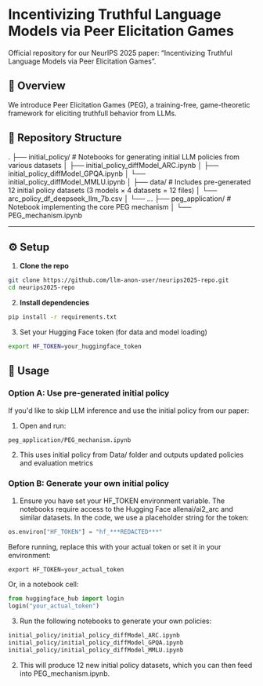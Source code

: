 # Incentivizing Truthful Language Models via Peer Elicitation Games
Official repository for our NeurIPS 2025 paper: “Incentivizing Truthful Language Models via Peer Elicitation
Games”.

## 🧠 Overview
We introduce Peer Elicitation Games (PEG), a training-free, game-theoretic framework for eliciting truthfull behavior from LLMs.

## 📁 Repository Structure
.
├── initial_policy/ # Notebooks for generating initial LLM policies from various datasets
│ ├── initial_policy_diffModel_ARC.ipynb
│ ├── initial_policy_diffModel_GPQA.ipynb
│ └── initial_policy_diffModel_MMLU.ipynb
│
├── data/ # Includes pre-generated 12 initial policy datasets (3 models × 4 datasets = 12 files)
│ └── arc_policy_df_deepseek_llm_7b.csv
│ └── ...
├── peg_application/ # Notebook implementing the core PEG mechanism
│ └── PEG_mechanism.ipynb


---

## ⚙️ Setup

1. **Clone the repo**
```bash
git clone https://github.com/llm-anon-user/neurips2025-repo.git
cd neurips2025-repo
```

2. **Install dependencies**
```bash
pip install -r requirements.txt
```
3. Set your Hugging Face token (for data and model loading)

```bash
export HF_TOKEN=your_huggingface_token
```
 
## 🚀 Usage

### Option A: Use pre-generated initial policy 
If you'd like to skip LLM inference and use the initial policy from our paper:

1. Open and run:
```bash
peg_application/PEG_mechanism.ipynb
```
2. This uses initial policy from Data/ folder and outputs updated policies and evaluation metrics

### Option B: Generate your own initial policy
1. Ensure you have set your HF_TOKEN environment variable.
The notebooks require access to the Hugging Face allenai/ai2_arc and similar datasets.
In the code, we use a placeholder string for the token:
```python
os.environ["HF_TOKEN"] = "hf_***REDACTED***"
```
Before running, replace this with your actual token or set it in your environment:
```python
export HF_TOKEN=your_actual_token
```
Or, in a notebook cell:

```python
from huggingface_hub import login
login("your_actual_token")
```
   
3. Run the following notebooks to generate your own policies:
```bash
initial_policy/initial_policy_diffModel_ARC.ipynb
initial_policy/initial_policy_diffModel_GPQA.ipynb
initial_policy/initial_policy_diffModel_MMLU.ipynb
```
2. This will produce 12 new initial policy datasets, which you can then feed into PEG_mechanism.ipynb.


